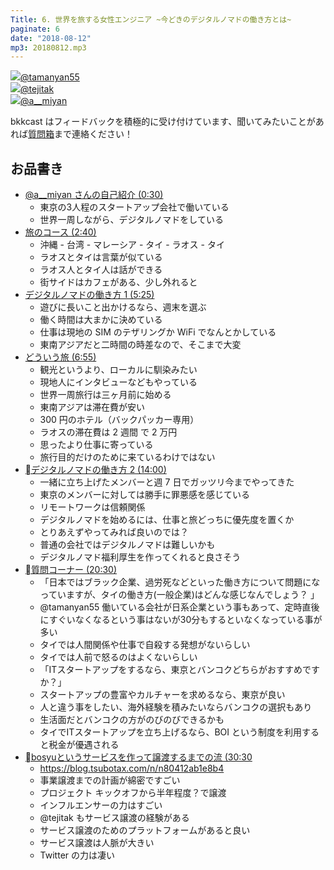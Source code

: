 ```yaml
---
Title: 6. 世界を旅する女性エンジニア ~今どきのデジタルノマドの働き方とは~
paginate: 6
date: "2018-08-12"
mp3: 20180812.mp3
---
```


<div class="presenter-container">
  <div class="presenter-item">
    <a href="https://twitter.com/tamanyan55" target="_blank"><img class="icon" src="https://pbs.twimg.com/profile_images/712212594396778497/BqOVpfAj_400x400.jpg"><span>@tamanyan55</span></a>
  </div>
  <div class="presenter-item">
    <a href="https://twitter.com/tejitak" target="_blank"><img class="icon" src="https://pbs.twimg.com/profile_images/962982531938246656/wGmx7qIC_400x400.jpg"><span>@tejitak</span></a>
  </div>
  <div class="presenter-item">
    <a href="https://twitter.com/ta__miyan" target="_blank"><img class="icon" src="https://pbs.twimg.com/profile_images/1479867996/image_400x400.jpg"><span>@a__miyan </span></a>
  </div>
</div>

bkkcast はフィードバックを積極的に受け付けています、聞いてみたいことがあれば<a class="notice" href="https://peing.net/ja/bkkcast" target="_blank">質問箱</a>まで連絡ください！

## お品書き

- <a class="jump" href="#30">@a__miyan さんの自己紹介 (0:30)</a>
  - 東京の3人程のスタートアップ会社で働いている
  - 世界一周しながら、デジタルノマドをしている
- <a class="jump" href="#160">旅のコース (2:40)</a>
  - 沖縄 - 台湾 - マレーシア - タイ - ラオス - タイ
  - ラオスとタイは言葉が似ている
  - ラオス人とタイ人は話ができる
  - 街サイドはカフェがある、少し外れると
- <a class="jump" href="#325">デジタルノマドの働き方 1 (5:25)</a>
  - 遊びに長いこと出かけるなら、週末を選ぶ
  - 働く時間は大まかに決めている
  - 仕事は現地の SIM のテザリングか WiFi でなんとかしている
  - 東南アジアだと二時間の時差なので、そこまで大変
- <a class="jump" href="#415">どういう旅 (6:55)</a>
  - 観光というより、ローカルに馴染みたい
  - 現地人にインタビューなどもやっている
  - 世界一周旅行は三ヶ月前に始める
  - 東南アジアは滞在費が安い
  - 300 円のホテル（バックパッカー専用）
  - ラオスの滞在費は 2 週間 で 2 万円
  - 思ったより仕事に寄っている
  - 旅行目的だけのために来ているわけではない
- <a class="jump" href="#840">デジタルノマドの働き方 2 (14:00)</a>
  - 一緒に立ち上げたメンバーと週 7 日でガッツリ今までやってきた
  - 東京のメンバーに対しては勝手に罪悪感を感じている
  - リモートワークは信頼関係
  - デジタルノマドを始めるには、仕事と旅どっちに優先度を置くか
  - とりあえずやってみれば良いのでは？
  - 普通の会社ではデジタルノマドは難しいかも
  - デジタルノマド福利厚生を作ってくれると良さそう
- <a class="jump" href="#1230">質問コーナー (20:30)</a>
  - 「日本ではブラック企業、過労死などといった働き方について問題になっていますが、タイの働き方(一般企業)はどんな感じなんでしょう？ 」
  - @tamanyan55 働いている会社が日系企業という事もあって、定時直後にすぐいなくなるという事はないが30分もするといなくなっている事が多い
  - タイでは人間関係や仕事で自殺する発想がないらしい
  - タイでは人前で怒るのはよくないらしい
  - 「ITスタートアップをするなら、東京とバンコクどちらがおすすめですか？」
  - スタートアップの豊富やカルチャーを求めるなら、東京が良い
  - 人と違う事をしたい、海外経験を積みたいならバンコクの選択もあり
  - 生活面だとバンコクの方がのびのびできるかも
  - タイでITスタートアップを立ち上げるなら、BOI という制度を利用すると税金が優遇される
- <a class="jump" href="#1830">bosyuというサービスを作って譲渡するまでの流 (30:30 </a>
  - https://blog.tsubotax.com/n/n80412ab1e8b4
  - 事業譲渡までの計画が綿密ですごい
  - プロジェクト キックオフから半年程度？で譲渡
  - インフルエンサーの力はすごい
  - @tejitak もサービス譲渡の経験がある
  - サービス譲渡のためのプラットフォームがあると良い
  - サービス譲渡は人脈が大きい
  - Twitter の力は凄い
